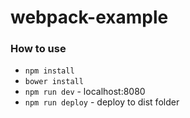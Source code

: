 webpack-example
===============

### How to use

- `npm install`
- `bower install`
- `npm run dev` - localhost:8080
- `npm run deploy` - deploy to dist folder
